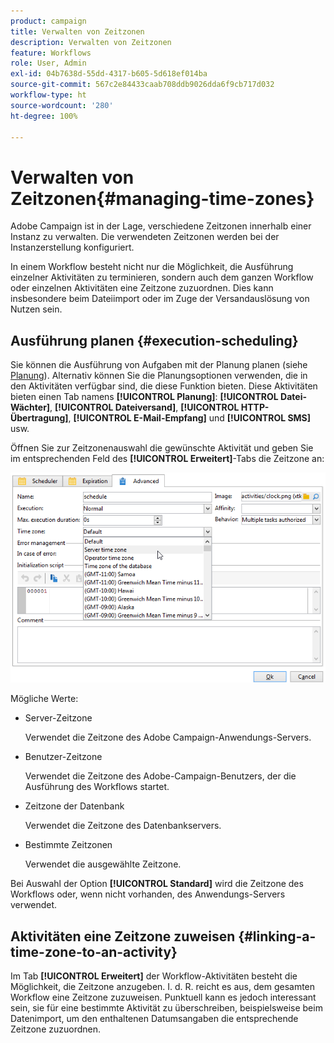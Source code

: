 ```yaml
---
product: campaign
title: Verwalten von Zeitzonen
description: Verwalten von Zeitzonen
feature: Workflows
role: User, Admin
exl-id: 04b7638d-55dd-4317-b605-5d618ef014ba
source-git-commit: 567c2e84433caab708ddb9026dda6f9cb717d032
workflow-type: ht
source-wordcount: '280'
ht-degree: 100%

---
```


# Verwalten von Zeitzonen{#managing-time-zones}

Adobe Campaign ist in der Lage, verschiedene Zeitzonen innerhalb einer Instanz zu verwalten. Die verwendeten Zeitzonen werden bei der Instanzerstellung konfiguriert.

In einem Workflow besteht nicht nur die Möglichkeit, die Ausführung einzelner Aktivitäten zu terminieren, sondern auch dem ganzen Workflow oder einzelnen Aktivitäten eine Zeitzone zuzuordnen. Dies kann insbesondere beim Dateiimport oder im Zuge der Versandauslösung von Nutzen sein.

## Ausführung planen {#execution-scheduling}

Sie können die Ausführung von Aufgaben mit der Planung planen (siehe [Planung](scheduler.md)). Alternativ können Sie die Planungsoptionen verwenden, die in den Aktivitäten verfügbar sind, die diese Funktion bieten. Diese Aktivitäten bieten einen Tab namens **[!UICONTROL Planung]**: **[!UICONTROL Datei-Wächter]**, **[!UICONTROL Dateiversand]**, **[!UICONTROL HTTP-Übertragung]**, **[!UICONTROL E-Mail-Empfang]** und **[!UICONTROL SMS]** usw.

Öffnen Sie zur Zeitzonenauswahl die gewünschte Aktivität und geben Sie im entsprechenden Feld des **[!UICONTROL Erweitert]**-Tabs die Zeitzone an:

![](assets/wf-timezone-in-a-box.png)

Mögliche Werte:

* Server-Zeitzone

  Verwendet die Zeitzone des Adobe Campaign-Anwendungs-Servers.

* Benutzer-Zeitzone

  Verwendet die Zeitzone des Adobe-Campaign-Benutzers, der die Ausführung des Workflows startet.

* Zeitzone der Datenbank

  Verwendet die Zeitzone des Datenbankservers.

* Bestimmte Zeitzonen

  Verwendet die ausgewählte Zeitzone.

Bei Auswahl der Option **[!UICONTROL Standard]** wird die Zeitzone des Workflows oder, wenn nicht vorhanden, des Anwendungs-Servers verwendet.

## Aktivitäten eine Zeitzone zuweisen {#linking-a-time-zone-to-an-activity}

Im Tab **[!UICONTROL Erweitert]** der Workflow-Aktivitäten besteht die Möglichkeit, die Zeitzone anzugeben. I. d. R. reicht es aus, dem gesamten Workflow eine Zeitzone zuzuweisen. Punktuell kann es jedoch interessant sein, sie für eine bestimmte Aktivität zu überschreiben, beispielsweise beim Datenimport, um den enthaltenen Datumsangaben die entsprechende Zeitzone zuzuordnen.
